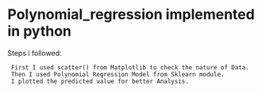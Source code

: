 # Polynomial_regression implemented in python
Steps i followed:

     First I used scatter() from Matplotlib to check the nature of Data.    
     Then I used Polynomial Regression Model from Sklearn module.    
     I plotted the predicted value for better Analysis.
